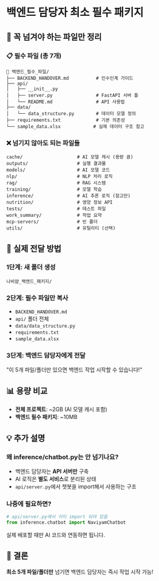 # 백엔드 담당자 최소 필수 패키지

## 🎯 꼭 넘겨야 하는 파일만 정리

### 📋 필수 파일 (총 7개)

```
📁 백엔드_필수_파일/
├── BACKEND_HANDOVER.md          # 인수인계 가이드
├── api/
│   ├── __init__.py
│   ├── server.py                # FastAPI 서버 틀
│   └── README.md                # API 사용법
├── data/
│   └── data_structure.py        # 데이터 모델 정의
├── requirements.txt             # 기본 의존성
└── sample_data.xlsx            # 실제 데이터 구조 참고
```

### ❌ 넘기지 않아도 되는 파일들

```
cache/                    # AI 모델 캐시 (용량 큼)
outputs/                  # 실행 결과물
models/                   # AI 모델 코드
nlp/                      # NLP 처리 로직
rag/                      # RAG 시스템
training/                 # 모델 학습
inference/                # AI 추론 로직 (참고만)
nutrition/                # 영양 정보 API
tests/                    # 테스트 파일
work_summary/             # 작업 요약
mcp-servers/              # 빈 폴더
utils/                    # 유틸리티 (선택)
```

## 🚀 실제 전달 방법

### 1단계: 새 폴더 생성
```
나비얌_백엔드_패키지/
```

### 2단계: 필수 파일만 복사
- `BACKEND_HANDOVER.md`
- `api/` 폴더 전체
- `data/data_structure.py`
- `requirements.txt`
- `sample_data.xlsx`

### 3단계: 백엔드 담당자에게 전달
"이 5개 파일/폴더만 있으면 백엔드 작업 시작할 수 있습니다!"

## 📊 용량 비교
- **전체 프로젝트**: ~2GB (AI 모델 캐시 포함)
- **백엔드 필수 패키지**: ~10MB

## 💡 추가 설명

### 왜 inference/chatbot.py는 안 넘기나요?
- 백엔드 담당자는 **API 서버만** 구축
- AI 로직은 **별도 서비스**로 분리된 상태
- `api/server.py`에서 챗봇을 import해서 사용하는 구조

### 나중에 필요하면?
```python
# api/server.py에서 이미 import 되어 있음
from inference.chatbot import NaviyamChatbot
```
실제 배포할 때만 AI 코드와 연동하면 됩니다.

## 🎯 결론
**최소 5개 파일/폴더만** 넘기면 백엔드 담당자는 즉시 작업 시작 가능!